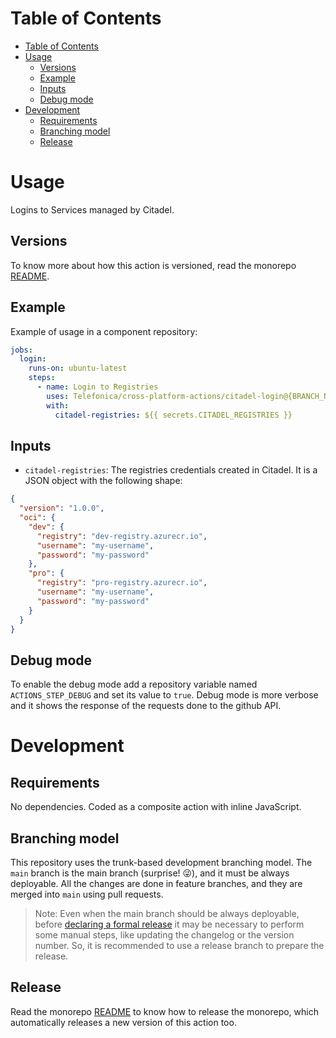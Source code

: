 # Table of Contents
<!-- TOC -->

- [Table of Contents](#table-of-contents)
- [Usage](#usage)
  - [Versions](#versions)
  - [Example](#example)
  - [Inputs](#inputs)
  - [Debug mode](#debug-mode)
- [Development](#development)
  - [Requirements](#requirements)
  - [Branching model](#branching-model)
  - [Release](#release)

<!-- /TOC -->

# Usage

Logins to Services managed by Citadel.

## Versions

To know more about how this action is versioned, read the monorepo [README](../README.md#versions).

## Example

Example of usage in a component repository:

```yaml
jobs:
  login:
    runs-on: ubuntu-latest
    steps:
      - name: Login to Registries
        uses: Telefonica/cross-platform-actions/citadel-login@{BRANCH_NAME|VERSION}
        with:
          citadel-registries: ${{ secrets.CITADEL_REGISTRIES }}
```

## Inputs

- `citadel-registries`: The registries credentials created in Citadel. It is a JSON object with the following shape:
```json
{
  "version": "1.0.0",
  "oci": {
    "dev": {
      "registry": "dev-registry.azurecr.io",
      "username": "my-username",
      "password": "my-password"
    },
    "pro": {
      "registry": "pro-registry.azurecr.io",
      "username": "my-username",
      "password": "my-password"
    }
  }
}
```

## Debug mode

To enable the debug mode add a repository variable named `ACTIONS_STEP_DEBUG` and set its value to `true`. Debug mode is more verbose and it shows the response of the requests done to the github API.

# Development

## Requirements

No dependencies. Coded as a composite action with inline JavaScript.

## Branching model

This repository uses the trunk-based development branching model. The `main` branch is the main branch (surprise! 😜), and it must be always deployable. All the changes are done in feature branches, and they are merged into `main` using pull requests.

> Note: Even when the main branch should be always deployable, before [declaring a formal release](#release) it may be necessary to perform some manual steps, like updating the changelog or the version number. So, it is recommended to use a release branch to prepare the release.

## Release

Read the monorepo [README](../README.md#release) to know how to release the monorepo, which automatically releases a new version of this action too.
